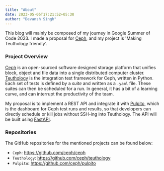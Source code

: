 ```yaml
---
title: "About"
date: 2023-05-05T17:21:52+05:30
author: "Devansh Singh"
---
```


This blog will mainly be composed of my journey in Google Summer of Code 2023. I made a proposal for [Ceph](https://ceph.com/en/), and my project is 'Making Teuthology friendly'.

### Project Overview
[Ceph](https://ceph.com/en/) is an open-sourced software designed storage platform that unifies block, object and file data into a single distributed computer cluster. [Teuthology](https://docs.ceph.com/projects/teuthology/en/latest/README.html) is the integration test framework for Ceph, written in Python. Each set of tests is defined by a *suite* and written as a `.yaml` file. These suites can then be scheduled for a run. In general, it has a bit of a learning curve, and can interrupt the productivity of the team.

My proposal is to implement a REST API and integrate it with [Pulpito](https://pulpito.ceph.com/), which is the dashboard for Ceph test runs and results, so that developers can directly schedule or kill jobs without SSH-ing into Teuthology. The API will be built using [FastAPI](https://fastapi.tiangolo.com/).

### Repositories
The GitHub repositories for the mentioned projects can be found below:

* `Ceph`: https://github.com/ceph/ceph
* `Teuthology`: https://github.com/ceph/teuthology
* `Pulpito`: https://github.com/ceph/pulpito
